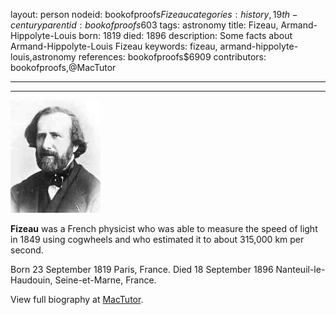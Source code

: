 layout: person
nodeid: bookofproofs$Fizeau
categories: history,19th-century
parentid: bookofproofs$603
tags: astronomy
title: Fizeau, Armand-Hippolyte-Louis
born: 1819
died: 1896
description: Some facts about Armand-Hippolyte-Louis Fizeau
keywords: fizeau, armand-hippolyte-louis,astronomy
references: bookofproofs$6909
contributors: bookofproofs,@MacTutor

---


---

![Fizeau.jpg](https://github.com/bookofproofs/bookofproofs.github.io/blob/main/_sources/_assets/images/portraits/Fizeau.jpg?raw=true)

**Fizeau** was a French physicist who was able to measure the speed of light in 1849 using cogwheels and who estimated it to about 315,000 km per second.

Born 23 September 1819 Paris, France. Died 18 September 1896 Nanteuil-le-Haudouin, Seine-et-Marne, France.


View full biography at [MacTutor](https://mathshistory.st-andrews.ac.uk/Biographies/Fizeau/).